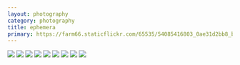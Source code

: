 ```yaml
---
layout: photography
category: photography
title: ephemera
primary: https://farm66.staticflickr.com/65535/54085416803_0ae31d2bb8_b.jpg
---
```


<div class="gallery">
  <div class="row">
    <div class="column">
      <img src="https://farm66.staticflickr.com/65535/54085416803_0ae31d2bb8_b.jpg">
      <img src="https://farm66.staticflickr.com/65535/54069721073_23769e5424_b.jpg">
      <img src="https://farm66.staticflickr.com/65535/54067539403_402a5cab90_b.jpg">
      <img src="https://farm66.staticflickr.com/65535/54140273809_97cb30eb23_b.jpg">
      <img src="https://farm66.staticflickr.com/65535/54072374153_4f8ddf2c76_b.jpg">
      <img src="https://farm66.staticflickr.com/65535/54067742055_02ec88a22d_b.jpg">
      <img src="https://farm66.staticflickr.com/65535/54139092832_b87c337616_b.jpg">
      <img src="https://farm66.staticflickr.com/65535/54177283012_4d6591025e_b.jpg">
      <img src="https://farm66.staticflickr.com/65535/54201955574_ac2438c7d2_b.jpg">
    </div>
  </div>
</div>
